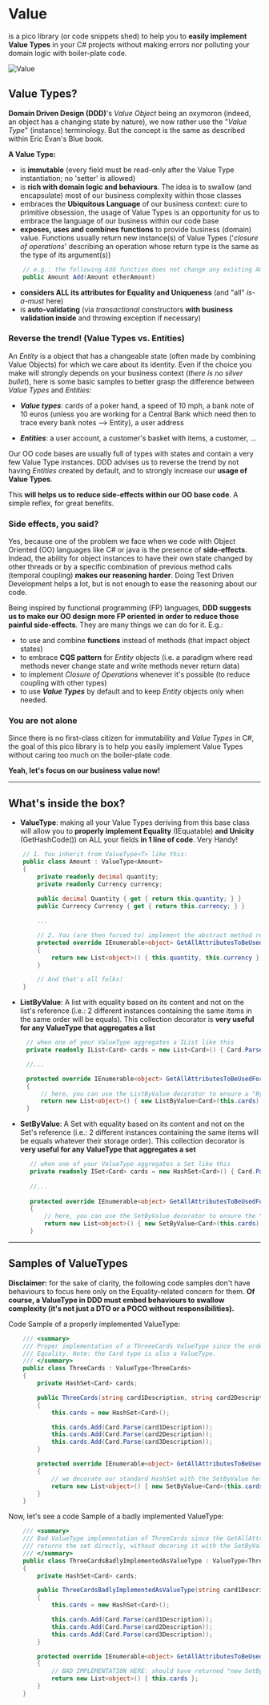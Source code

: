 # Value

is a pico library (or code snippets shed) to help you to __easily implement Value Types__ in your C# projects without making errors nor polluting your domain logic with boiler-plate code.

![Value](https://github.com/tpierrain/Value/blob/master/Value-small.jpg?raw=true)

## Value Types?
__Domain Driven Design (DDD)__'s *Value Object* being an oxymoron (indeed, an object has a changing state by nature), we now rather use the "*Value Type*" (instance) terminology. But the concept is the same as described within Eric Evan's Blue book.

__A Value Type:__
 - is __immutable__ (every field must be read-only after the Value Type instantiation; no 'setter' is allowed)
 - is __rich with domain logic and behaviours__. The idea is to swallow (and encapsulate) most of our business complexity within those classes
 - embraces the __Ubiquitous Language__ of our business context: cure to primitive obsession, the usage of Value Types is an opportunity for us to embrace the language of our business within our code base
 - __exposes, uses and combines functions__ to provide business (domain) value. Functions usually return new instance(s) of Value Types ('*closure of operations*' describing an operation whose return type is the same as the type of its argument(s))

```c#
    // e.g.: the following Add function does not change any existing Amount instance, it just returns a new one
    public Amount Add(Amount otherAmount) 
```

 - __considers ALL its attributes for Equality and Uniqueness__ (and "all" *is-a-must* here)
 - is __auto-validating__ (via *transactional* constructors __with business validation inside__ and throwing exception if necessary)


### Reverse the trend! (Value Types vs. Entities)

An *Entity* is a object that has a changeable state (often made by combining Value Objects) for which we care about its identity. Even if the choice you make will strongly depends on your business context (*there is no silver bullet*), here is some basic samples to better grasp the difference between *Value Types* and *Entities*:
 
 - __*Value types*__: cards of a poker hand, a speed of 10 mph, a bank note of 10 euros (unless you are working for a Central Bank which need then to trace every bank notes --> Entity), a user address

 - __*Entities*__: a user account, a customer's basket with items, a customer, ...

Our OO code bases are usually full of types with states and contain a very few Value Type instances.
DDD advises us to reverse the trend by not having *Entities* created by default, and to strongly increase our __usage of Value Types__. 

This __will helps us to reduce side-effects within our OO base code__. A simple reflex, for great benefits.

### Side effects, you said?

Yes, because one of the problem we face when we code with Object Oriented (OO) languages like C# or java is the presence of __side-effects__. Indead, the ability for object instances to have their own state changed by other threads or by a specific combination of previous method calls (temporal coupling) __makes our reasoning harder__. Doing Test Driven Development helps a lot, but is not enough to ease the reasoning about our code.

Being inspired by functional programming (FP) languages, __DDD suggests us to make our OO design more FP oriented in order to reduce those painful side-effects__. They are many things we can do for it. E.g.: 
 - to use and combine __functions__ instead of methods (that impact object states)
 - to embrace __CQS pattern__ for *Entity* objects (i.e. a paradigm where read methods never change state and write methods never return data)
 - to implement *Closure of Operations* whenever it's possible (to reduce coupling with other types)
 - to use __*Value Types*__ by default and to keep *Entity* objects only when needed.


### You are not alone

Since there is no first-class citizen for immutability and *Value Types* in C#, the goal of this pico library is to help you easily implement Value Types without caring too much on the boiler-plate code. 

__Yeah, let's focus on our business value now!__

--- 

## What's inside the box?

 - __ValueType<T>__: making all your Value Types deriving from this base class will allow you to __properly implement Equality__ (IEquatable) __and Unicity__ (GetHashCode()) on ALL your fields __in 1 line of code__. Very Handy!
```c#
    // 1. You inherit from ValueType<T> like this:
	public class Amount : ValueType<Amount>
    {
        private readonly decimal quantity;
        private readonly Currency currency;
		
		public decimal Quantity { get { return this.quantity; } }
        public Currency Currency { get { return this.currency; } }

		...

		// 2. You (are then forced to) implement the abstract method returning the list of all your fields
		protected override IEnumerable<object> GetAllAttributesToBeUsedForEquality()
        {
            return new List<object>() { this.quantity, this.currency }; // The line of code I was talking about
        }

		// And that's all folks!
    }


```

 - __ListByValue<T>__: A list with equality based on its content and not on the list's reference (i.e.: 2 different instances containing the same items in the same order will be equals). This collection decorator is __very useful for any ValueType that aggregates a list__

 ```c#
      // when one of your ValueType aggregates a IList like this
      private readonly IList<Card> cards = new List<Card>() { Card.Parse("QS"), Card.Parse("AD")};

      //...

      protected override IEnumerable<object> GetAllAttributesToBeUsedForEquality()
      {
          // here, you can use the ListByValue decorator to ensure a "ByValue" equality of your Type.
          return new List<object>() { new ListByValue<Card>(this.cards) };
      }
```

 - __SetByValue<T>__: A Set with equality based on its content and not on the Set's reference (i.e.: 2 different instances containing the same items will be equals whatever their storage order). This collection decorator is __very useful for any ValueType that aggregates a set__

```c#
      // when one of your ValueType aggregates a Set like this
      private readonly ISet<Card> cards = new HashSet<Card>() { Card.Parse("QS"), Card.Parse("AD")};
      
      //...
     
      protected override IEnumerable<object> GetAllAttributesToBeUsedForEquality()
      {
          // here, you can use the SetByValue decorator to ensure the "ByValue" equality of your Type.
          return new List<object>() { new SetByValue<Card>(this.cards) };
      }
```

--- 

## Samples of ValueTypes
__Disclaimer:__ for the sake of clarity, the following code samples don't have behaviours to focus here only on the Equality-related concern for them. __Of course, a ValueType in DDD must embed behaviours to swallow complexity (it's not just a DTO or a POCO without responsibilities).__

Code Sample of a properly implemented ValueType:

```c#
    /// <summary>
    /// Proper implementation of a ThreeeCards ValueType since the order of the cards doesn't matter during
    /// Equality. Note: the Card type is also a ValueType.
    /// </summary>
    public class ThreeCards : ValueType<ThreeCards>
    {
        private HashSet<Card> cards;

        public ThreeCards(string card1Description, string card2Description, string card3Description)
        {
            this.cards = new HashSet<Card>();

            this.cards.Add(Card.Parse(card1Description));
            this.cards.Add(Card.Parse(card2Description));
            this.cards.Add(Card.Parse(card3Description));
        }

        protected override IEnumerable<object> GetAllAttributesToBeUsedForEquality()
        {
            // we decorate our standard HashSet with the SetByValue helper class.
            return new List<object>() { new SetByValue<Card>(this.cards) };
        }
    }
```

Now, let's see a code Sample of a badly implemented ValueType: 

```c#
    /// <summary>
    /// Bad ValueType implementation of ThreeCards since the GetAllAttributesToBeUsedForEquality() method 
    /// returns the set directly, without decoring it with the SetByValue helper.
    /// </summary>
    public class ThreeCardsBadlyImplementedAsValueType : ValueType<ThreeCards>
    {
        private HashSet<Card> cards;

        public ThreeCardsBadlyImplementedAsValueType(string card1Description, string card2Description, string card3Description)
        {
            this.cards = new HashSet<Card>();

            this.cards.Add(Card.Parse(card1Description));
            this.cards.Add(Card.Parse(card2Description));
            this.cards.Add(Card.Parse(card3Description));
        }

        protected override IEnumerable<object> GetAllAttributesToBeUsedForEquality()
        {
            // BAD IMPLEMENTATION HERE: should have returned "new SetByValue<Card>(this.cards)" instead of "this.cards"
            return new List<object>() { this.cards };
        }
    }
```
 
